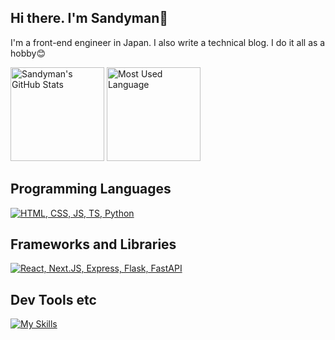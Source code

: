 ## Hi there. I'm Sandyman👋
I'm a front-end engineer in Japan. I also write a technical blog. I do it all as a hobby😊


<p align="left">
  <img alt="Sandyman's GitHub Stats" height="150px" src="https://github-readme-stats-tau-umber-14.vercel.app/api?username=SuperSandyman&count_private=true&show_icons=true&theme=dracula" />
  <img alt="Most Used Language" height="150px" src="https://github-readme-stats-tau-umber-14.vercel.app/api/top-langs/?username=SuperSandyman&count_private=true&layout=compact&theme=dracula&hide=html,css,scss" />
</p>

## Programming Languages
[![HTML, CSS, JS, TS, Python](https://skillicons.dev/icons?i=html,css,js,ts,python)](https://skillicons.dev)

## Frameworks and Libraries
[![React, Next.JS, Express, Flask, FastAPI](https://skillicons.dev/icons?i=react,nextjs,tailwind,express,flask,fastapi)](https://skillicons.dev)

## Dev Tools etc
[![My Skills](https://skillicons.dev/icons?i=linux,ubuntu,docker,vscode,postgres,git,cloudflare,vercel)](https://skillicons.dev)
